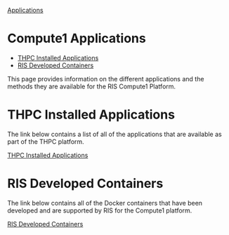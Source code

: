 
[Applications](../Applications.md)

# Compute1 Applications

- [THPC Installed Applications](#thpc-installed-applications)
- [RIS Developed Containers](#ris-developed-containers)

This page provides information on the different applications and the methods they are available for the RIS Compute1 Platform.

# THPC Installed Applications

The link below contains a list of all of the applications that are available as part of the THPC platform.

[THPC Installed Applications](Compute1%20Applications/THPC%20Installed%20Applications.md)

# RIS Developed Containers

The link below contains all of the Docker containers that have been developed and are supported by RIS for the Compute1 platform.

[RIS Developed Containers](Compute1%20Applications/RIS%20Developed%20Containers.md)
